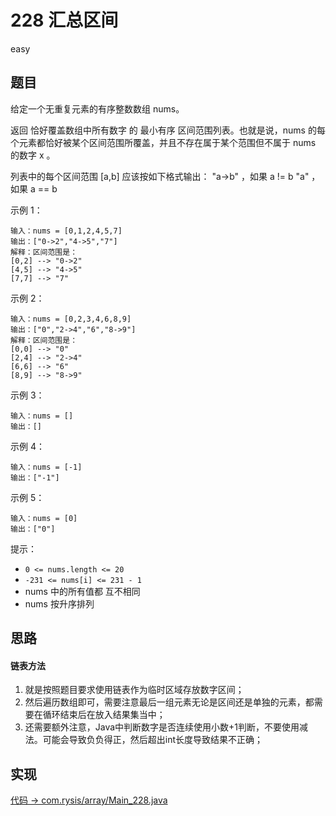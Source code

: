 # 228 汇总区间

easy

## 题目

给定一个无重复元素的有序整数数组 nums。

返回 恰好覆盖数组中所有数字 的 最小有序 区间范围列表。也就是说，nums 的每个元素都恰好被某个区间范围所覆盖，并且不存在属于某个范围但不属于 nums 的数字 x 。

列表中的每个区间范围 [a,b] 应该按如下格式输出：
"a->b" ，如果 a != b
"a" ，如果 a == b

示例 1：
```
输入：nums = [0,1,2,4,5,7]
输出：["0->2","4->5","7"]
解释：区间范围是：
[0,2] --> "0->2"
[4,5] --> "4->5"
[7,7] --> "7"
```

示例 2：
```
输入：nums = [0,2,3,4,6,8,9]
输出：["0","2->4","6","8->9"]
解释：区间范围是：
[0,0] --> "0"
[2,4] --> "2->4"
[6,6] --> "6"
[8,9] --> "8->9"
```

示例 3：
```
输入：nums = []
输出：[]
```

示例 4：
```
输入：nums = [-1]
输出：["-1"]
```

示例 5：
```
输入：nums = [0]
输出：["0"]
```

提示：
- `0 <= nums.length <= 20`
- `-231 <= nums[i] <= 231 - 1`
- nums 中的所有值都 互不相同
- nums 按升序排列

## 思路

#### 链表方法

1. 就是按照题目要求使用链表作为临时区域存放数字区间；
2. 然后遍历数组即可，需要注意最后一组元素无论是区间还是单独的元素，都需要在循环结束后在放入结果集当中；
3. 还需要额外注意，Java中判断数字是否连续使用小数+1判断，不要使用减法。可能会导致负负得正，然后超出int长度导致结果不正确；

## 实现

[代码 -> com.rysis/array/Main_228.java](../../src/com/rysis/array/Main_228.java)